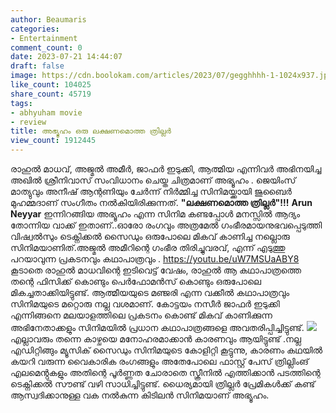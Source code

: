 ```yaml
---
author: Beaumaris
categories:
- Entertainment
comment_count: 0
date: 2023-07-21 14:44:07
draft: false
image: https://cdn.boolokam.com/articles/2023/07/gegghhhh-1-1024x937.jpg
like_count: 104025
share_count: 45719
tags:
- abhyuham movie
- review
title: അഭ്യൂഹം ഒരു ലക്ഷണമൊത്ത ത്രില്ലർ
view_count: 1912445
---
```


രാഹുൽ മാധവ്, അജ്മൽ അമീർ, ജാഫർ ഇടുക്കി, ആത്മിയ എന്നിവർ അഭിനയിച്ച അഖിൽ ശ്രീനിവാസ് സംവിധാനം ചെയ്ത ചിത്രമാണ് അഭ്യൂഹം . ജെയിംസ് മാത്യുവും അനീഷ് ആന്റണിയും ചേർന്ന് നിർമ്മിച്ച സിനിമയ്ക്കായി ജുബൈർ മുഹമ്മദാണ് സംഗീതം നൽകിയിരിക്കുന്നത്. **"ലക്ഷണമൊത്ത ത്രില്ലർ"!!!** **Arun Neyyar** ഇന്നിറങ്ങിയ അഭ്യൂഹം എന്ന സിനിമ കണ്ടപ്പോൾ മനസ്സിൽ ആദ്യം തോന്നിയ വാക്ക് ഇതാണ്..ഓരോ രംഗവും അത്രമേൽ ഗംഭീരമായനുഭവപ്പെടുത്തി വിഷ്വൽസും ടെക്നിക്കൽ സൈഡും ഒരുപോലെ മികവ് കാണിച്ച നല്ലൊരു സിനിമയാണിത്.അജ്മൽ അമീറിന്റെ ഗംഭീര തിരിച്ചുവരവ്, എന്ന് എടുത്തു പറയാവുന്ന പ്രകടനവും കഥാപാത്രവും . https://youtu.be/uW7MSUaABY8 കൂടാതെ രാഹുൽ മാധവിന്റെ ഇടിവെട്ട് വേഷം, രാഹുൽ ആ കഥാപാത്രത്തെ തന്റെ ഫിസിക്ക് കൊണ്ടും പെർഫോമൻസ് കൊണ്ടും ഒരുപോലെ മികച്ചതാക്കിയിട്ടുണ്ട്. ആത്മീയയുടെ മഞ്ജരി എന്ന വക്കീൽ കഥാപാത്രവും സിനിമയുടെ മറ്റൊരു നല്ല വശമാണ്. [](https://cdn.boolokam.com/articles/2023/07/fffggg-1.jpg)കോട്ടയം നസീർ ജാഫർ ഇടുക്കി എന്നിങ്ങനെ മലയാളത്തിലെ പ്രകടനം കൊണ്ട് മികവ് കാണിക്കുന്ന അഭിനേതാക്കളും സിനിമയിൽ പ്രധാന കഥാപാത്രങ്ങളെ അവതരിപ്പിച്ചിട്ടുണ്ട്. [![](https://cdn.boolokam.com/articles/2023/07/gegghhhh-1-1024x937.jpg)](https://cdn.boolokam.com/articles/2023/07/gegghhhh-1.jpg)എല്ലാവരും തന്നെ കാഴ്ചയെ മനോഹരമാക്കാൻ കാരണവും ആയിട്ടുണ്ട് .നല്ല എഡിറ്റിങ്ങും മ്യൂസിക് സൈഡും സിനിമയുടെ കോളിറ്റി കൂട്ടുന്നു, കാരണം കഥയിൽ കയറി വരുന്ന വൈകാരിക രംഗങ്ങളും അതേപോലെ ഫാസ്റ്റ് പേസ് ത്രില്ലിംങ് എലമെൻ്റുകളും അതിന്റെ പൂർണ്ണത ചോരാതെ സ്ക്രീനിൽ എത്തിക്കാൻ പടത്തിന്റെ ടെക്നിക്കൽ സൗണ്ട് വഴി സാധിച്ചിട്ടുണ്ട്. ധൈര്യമായി ത്രില്ലർ പ്രേമികൾക്ക് കണ്ട് ആസ്വദിക്കാനുള്ള വക നൽകുന്ന കിടിലൻ സിനിമയാണ് അഭ്യൂഹം.